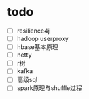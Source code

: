 # todo

- [ ] resilience4j
- [ ] hadoop userproxy
- [ ] hbase基本原理
- [ ] netty
- [ ] r树
- [ ] kafka
- [ ] 高级sql
- [ ] spark原理与shuffle过程
